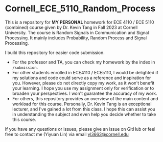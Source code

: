 # Cornell_ECE_5110_Random_Process
This is a repository for **MY PERSONAL** homework for ECE 4110 / ECE 5110 (combined) course given by Dr. Kevin Tang in Fall 2023 at Cornell University. The course is Random Signals in Communication and Signal Processing. It mainly includes Probability, Random Process and Signal Processing. 

I build this repository for easier code submission.
- For the professor and TA, you can check my homework by the index in `/submission`.
- For other students enrolled in ECE4110 / ECE5110, I would be delighted if my solutions and code could serve as a reference and inspiration for you. However, please do not directly copy my work, as it won't benefit your learning. I hope you use my assignment only for verification or to broaden your perspectives. I won't guarantee the accuracy of my work.
- For others, this repository provides an overview of the main content and workload for this course. Personally, Dr. Kevin Tang is an exceptional lecturer, and I've gained a lot from this class. I hope this can assist you in understanding the subject and even help you decide whether to take this course.

If you have any questions or issues, please give an issue on GitHub or feel free to contact me (Yiyuan Lin) via email [yl3663@cornell.edu](yl3663@cornell.edu)
